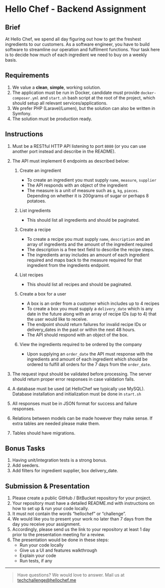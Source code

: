 # Hello Chef - Backend Assignment

## Brief

At Hello Chef, we spend all day figuring out how to get the freshest ingredients to our customers. As a software engineer, you have to build software to streamline our operation and fulfilment functions. Your task here is to decide how much of each ingredient we need to buy on a weekly basis.

## Requirements

1. We value a **clean**, **simple**, working solution.
2. The application must be run in Docker, candidate must provide `docker-composer.yml` and `start.sh` bash script at the root of the project, which should setup all relevant services/applications.
3. We prefer PHP (Laravel/Lumen), but the solution can also be written in Symfony.
4. The solution must be production ready.

## Instructions

1. Must be a RESTful HTTP API listening to port `8080` (or you can use another port instead and describe in the README).

2. The API must implement 6 endpoints as described below:
    1. Create an ingredient
        - To create an ingredient you must supply `name`, `measure`, `supplier`
        - The API responds with an object of the ingredient
        - The measure is a unit of measure such as `g`, `kg`, `pieces`. Depending on whether it is 200grams of sugar or perhaps 8 potatoes.

	2. List ingredients
		- This should list all ingredients and should be paginated.

	3. Create a recipe
		- To create a recipe you must supply `name`, `description` and an array of ingredients and the amount of the ingredient required
		- The description is a free text field to describe the recipe steps.
		- The ingredients array includes an amount of each ingredient required and maps back to the measure required for that ingredient from the ingredients endpoint.

	4. List recipes
		- This should list all recipes and should be paginated.

	5. Create a box for a user
		- A box is an order from a customer which includes up to 4 recipes
		- To create a box you must supply a `delivery_date` which is any date in the future along with an array of recipe IDs (up to 4) that the user would like to receive.
		- The endpoint should return failures for invalid recipe IDs or delivery_dates in the past or within the next 48 hours.
		- The API should respond with an object of the box.

	6. View the ingredients required to be ordered by the company
		-	Upon supplying an `order_date` the API must response with the ingredients and amount of each ingredient which should be ordered to fulfill all orders for the 7 days from the `order_date`.

3. The request input should be validated before processing. The server should return proper error responses in case validation fails.

4. A database must be used (at HelloChef we typically use MySQL). Database installation and initialization must be done in `start.sh`

5. All responses must be in JSON format for success and failure responses.

6. Relations between models can be made however they make sense. If extra tables are needed please make them.

7. Tables should have migrations.

## Bonus Tasks

1. Having unit/integration tests is a strong bonus.
2. Add seeders.
3. Add filters for ingredient supplier, box delivery_date.

## Submission & Presentation

1. Please create a public GitHub / BitBucket repository for your project.
2. Your repository must have a detailed README.md with instructions on how to set up & run your code locally.
3. It must not contain the words “hellochef” or “challenge”.
4. We would like you to present your work no later than 7 days from the day you receive your assignment.
5. Accordingly, please send us the link to your repository at least 1 day prior to the presentation meeting for a review.
6. The presentation would be done in these steps:
    - Run your code locally
    - Give us a UI and features walkthrough
    - Explain your code
    - Run tests, if any

---

> Have questions? We would love to answer. Mail us at techchallenge@hellochef.me
